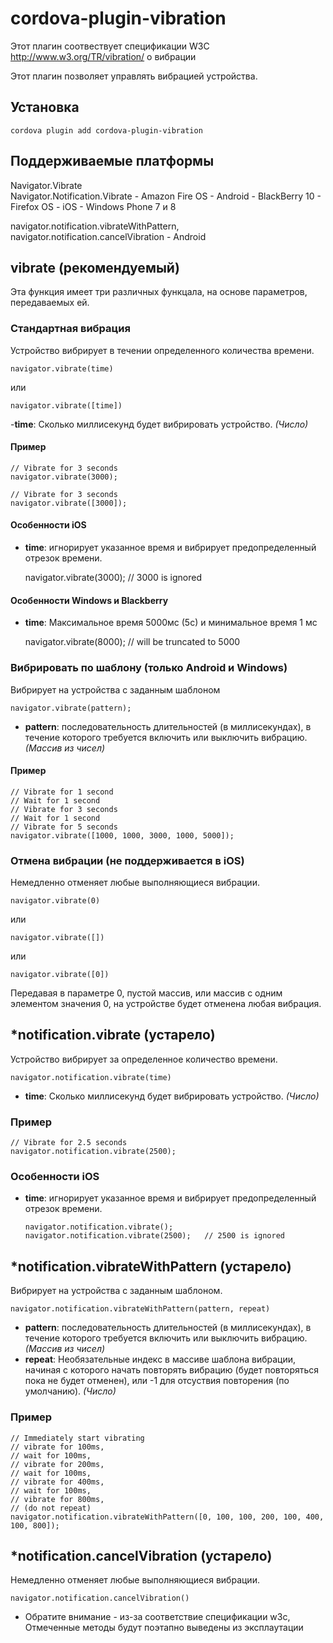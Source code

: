 <!---
    Licensed to the Apache Software Foundation (ASF) under one
    or more contributor license agreements.  See the NOTICE file
    distributed with this work for additional information
    regarding copyright ownership.  The ASF licenses this file
    to you under the Apache License, Version 2.0 (the
    "License"); you may not use this file except in compliance
    with the License.  You may obtain a copy of the License at

      http://www.apache.org/licenses/LICENSE-2.0

    Unless required by applicable law or agreed to in writing,
    software distributed under the License is distributed on an
    "AS IS" BASIS, WITHOUT WARRANTIES OR CONDITIONS OF ANY
    KIND, either express or implied.  See the License for the
    specific language governing permissions and limitations
    under the License.
-->

# cordova-plugin-vibration

Этот плагин соотвествует спецификации W3C http://www.w3.org/TR/vibration/ о вибрации

Этот плагин позволяет управлять вибрацией устройства.

## Установка

    cordova plugin add cordova-plugin-vibration

## Поддерживаемые платформы

Navigator.Vibrate  
Navigator.Notification.Vibrate - Amazon Fire OS - Android - BlackBerry 10 - Firefox OS - iOS - Windows Phone 7 и 8

navigator.notification.vibrateWithPattern,  
navigator.notification.cancelVibration - Android

## vibrate (рекомендуемый)

Эта функция имеет три различных функцала, на основе параметров, передаваемых ей.

### Стандартная вибрация

Устройство вибрирует в течении определенного количества времени.

    navigator.vibrate(time)

или

    navigator.vibrate([time])

-**time**: Сколько миллисекунд будет вибрировать устройство. *(Число)*

#### Пример

    // Vibrate for 3 seconds
    navigator.vibrate(3000);
    
    // Vibrate for 3 seconds
    navigator.vibrate([3000]);

#### Особенности iOS

* **time**: игнорирует указанное время и вибрирует предопределенный отрезок времени.

  navigator.vibrate(3000); // 3000 is ignored

#### Особенности Windows и Blackberry

* **time**: Максимальное время 5000мс (5с) и минимальное время 1 мс

  navigator.vibrate(8000); // will be truncated to 5000

### Вибрировать по шаблону (только Android и Windows)

Вибрирует на устройства с заданным шаблоном

    navigator.vibrate(pattern);   

* **pattern**: последовательность длительностей (в миллисекундах), в течение которого требуется включить или выключить
  вибрацию. *(Массив из чисел)*

#### Пример

    // Vibrate for 1 second
    // Wait for 1 second
    // Vibrate for 3 seconds
    // Wait for 1 second
    // Vibrate for 5 seconds
    navigator.vibrate([1000, 1000, 3000, 1000, 5000]);

### Отмена вибрации (не поддерживается в iOS)

Немедленно отменяет любые выполняющиеся вибрации.

    navigator.vibrate(0)

или

    navigator.vibrate([])

или

    navigator.vibrate([0])

Передавая в параметре 0, пустой массив, или массив с одним элементом значения 0, на устройстве будет отменена любая
вибрация.

## *notification.vibrate (устарело)

Устройство вибрирует за определенное количество времени.

    navigator.notification.vibrate(time)

* **time**: Сколько миллисекунд будет вибрировать устройство. *(Число)*

### Пример

    // Vibrate for 2.5 seconds
    navigator.notification.vibrate(2500);

### Особенности iOS

* **time**: игнорирует указанное время и вибрирует предопределенный отрезок времени.

      navigator.notification.vibrate();
      navigator.notification.vibrate(2500);   // 2500 is ignored

## *notification.vibrateWithPattern (устарело)

Вибрирует на устройства с заданным шаблоном.

    navigator.notification.vibrateWithPattern(pattern, repeat)

* **pattern**: последовательность длительностей (в миллисекундах), в течение которого требуется включить или выключить
  вибрацию. *(Массив из чисел)*
* **repeat**: Необязательные индекс в массиве шаблона вибрации, начиная с которого начать повторять вибрацию (будет
  повторяться пока не будет отменен), или -1 для отсуствия повторения (по умолчанию). *(Число)*

### Пример

    // Immediately start vibrating
    // vibrate for 100ms,
    // wait for 100ms,
    // vibrate for 200ms,
    // wait for 100ms,
    // vibrate for 400ms,
    // wait for 100ms,
    // vibrate for 800ms,
    // (do not repeat)
    navigator.notification.vibrateWithPattern([0, 100, 100, 200, 100, 400, 100, 800]);

## *notification.cancelVibration (устарело)

Немедленно отменяет любые выполняющиеся вибрации.

    navigator.notification.cancelVibration()

* Обратите внимание - из-за соответствие спецификации w3c, Отмеченные методы будут поэтапно выведены из эксплаутации
